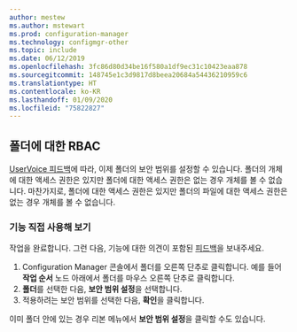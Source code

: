 ```yaml
---
author: mestew
ms.author: mstewart
ms.prod: configuration-manager
ms.technology: configmgr-other
ms.topic: include
ms.date: 06/12/2019
ms.openlocfilehash: 3fc86d80d34be16f580a1df9ec31c10423eaa878
ms.sourcegitcommit: 148745e1c3d9817d8beea20684a54436210959c6
ms.translationtype: HT
ms.contentlocale: ko-KR
ms.lasthandoff: 01/09/2020
ms.locfileid: "75822827"
---
```

## <a name="rbac-on-folders"></a>폴더에 대한 RBAC

[UserVoice 피드백](https://configurationmanager.uservoice.com/forums/300492-ideas/suggestions/8390346-rba-on-the-folder-level)에 따라, 이제 폴더의 보안 범위를 설정할 수 있습니다. 폴더의 개체에 대한 액세스 권한은 있지만 폴더에 대한 액세스 권한은 없는 경우 개체를 볼 수 없습니다. 마찬가지로, 폴더에 대한 액세스 권한은 있지만 폴더의 파일에 대한 액세스 권한은 없는 경우 개체를 볼 수 없습니다. 

### <a name="try-it-out"></a>기능 직접 사용해 보기

작업을 완료합니다. 그런 다음, 기능에 대한 의견이 포함된 [피드백](/sccm/core/understand/find-help#product-feedback)을 보내주세요.

1. Configuration Manager 콘솔에서 폴더를 오른쪽 단추로 클릭합니다. 예를 들어 **작업 순서** 노드 아래에서 폴더를 마우스 오른쪽 단추로 클릭합니다.
1. **폴더**를 선택한 다음, **보안 범위 설정**을 선택합니다.
1. 적용하려는 보안 범위를 선택한 다음, **확인**을 클릭합니다.

이미 폴더 안에 있는 경우 리본 메뉴에서 **보안 범위 설정**을 클릭할 수도 있습니다.
